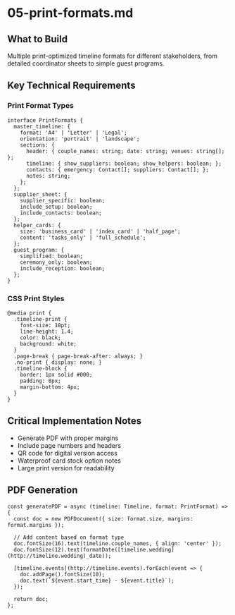 # 05-print-formats.md

## What to Build

Multiple print-optimized timeline formats for different stakeholders, from detailed coordinator sheets to simple guest programs.

## Key Technical Requirements

### Print Format Types

```
interface PrintFormats {
  master_timeline: {
    format: 'A4' | 'Letter' | 'Legal';
    orientation: 'portrait' | 'landscape';
    sections: {
      header: { couple_names: string; date: string; venues: string[]; };
      timeline: { show_suppliers: boolean; show_helpers: boolean; };
      contacts: { emergency: Contact[]; suppliers: Contact[]; };
      notes: string;
    };
  };
  supplier_sheet: {
    supplier_specific: boolean;
    include_setup: boolean;
    include_contacts: boolean;
  };
  helper_cards: {
    size: 'business_card' | 'index_card' | 'half_page';
    content: 'tasks_only' | 'full_schedule';
  };
  guest_program: {
    simplified: boolean;
    ceremony_only: boolean;
    include_reception: boolean;
  };
}
```

### CSS Print Styles

```
@media print {
  .timeline-print {
    font-size: 10pt;
    line-height: 1.4;
    color: black;
    background: white;
  }
  .page-break { page-break-after: always; }
  .no-print { display: none; }
  .timeline-block { 
    border: 1px solid #000;
    padding: 8px;
    margin-bottom: 4px;
  }
}
```

## Critical Implementation Notes

- Generate PDF with proper margins
- Include page numbers and headers
- QR code for digital version access
- Waterproof card stock option notes
- Large print version for readability

## PDF Generation

```
const generatePDF = async (timeline: Timeline, format: PrintFormat) => {
  const doc = new PDFDocument({ size: format.size, margins: format.margins });
  
  // Add content based on format type
  doc.fontSize(16).text(timeline.couple_names, { align: 'center' });
  doc.fontSize(12).text(formatDate([timeline.wedding](http://timeline.wedding)_date));
  
  [timeline.events](http://timeline.events).forEach(event => {
    doc.addPage().fontSize(10);
    doc.text(`${event.start_time} - ${event.title}`);
  });
  
  return doc;
};
```